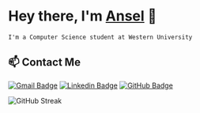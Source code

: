 <h1>Hey there, I'm <a href="https://anselzeng.github.io/">Ansel</a> 👋</h1>

<p align = "left">
  
  ```
  I'm a Computer Science student at Western University
  ```
  
  ## 📫 Contact Me
  
  <p>
  
   [![Gmail Badge](https://img.shields.io/badge/-azeng25@uwo.ca-c14438?logo=Gmail&logoColor=white)](mailto:azeng25@uwo.ca)
   [![Linkedin Badge](https://img.shields.io/badge/-anselzeng-blue?logo=Linkedin&logoColor=white)](https://www.linkedin.com/in/anselzeng/)
   [![GitHub Badge](https://img.shields.io/badge/-AnselZeng-green?logo=GitHub&logoColor=white)](https://github.com/AnselZeng)

   ![GitHub Streak](https://github-readme-streak-stats.herokuapp.com/?user=anselzeng&theme=dark)
  
  </p>
  
</p>

